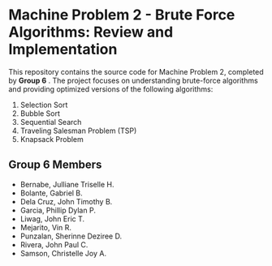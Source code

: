# Machine Problem 2 - Brute Force Algorithms: Review and Implementation


This repository contains the source code for Machine Problem 2, completed by **Group 6** . The project focuses on understanding brute-force algorithms and providing optimized versions of the following algorithms: 

1. Selection Sort
2. Bubble Sort
3. Sequential Search
4. Traveling Salesman Problem (TSP)
5. Knapsack Problem


## Group 6 Members
- Bernabe, Julliane Triselle H.
- Bolante, Gabriel B.
- Dela Cruz, John Timothy B.
- Garcia, Phillip Dylan P.
- Liwag, John Eric T.
- Mejarito, Vin R.
- Punzalan, Sherinne Deziree D.
- Rivera, John Paul C.
- Samson, Christelle Joy A. 


